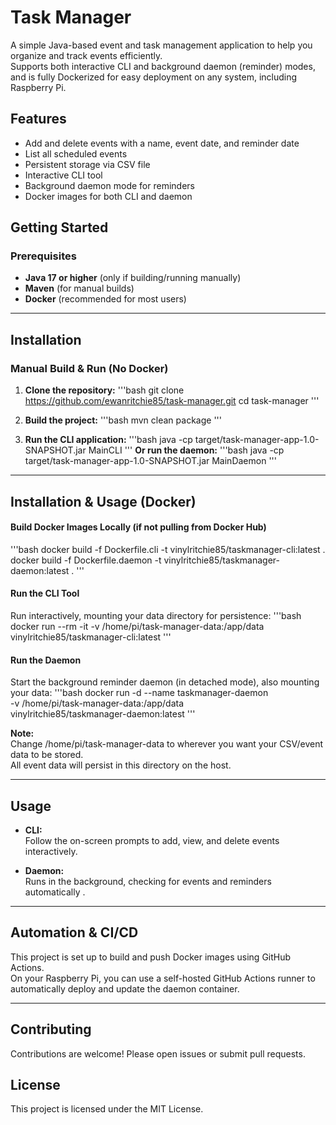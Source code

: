 
# Task Manager

A simple Java-based event and task management application to help you organize and track events efficiently.  
Supports both interactive CLI and background daemon (reminder) modes, and is fully Dockerized for easy deployment on any system, including Raspberry Pi.

## Features

- Add and delete events with a name, event date, and reminder date
- List all scheduled events
- Persistent storage via CSV file
- Interactive CLI tool
- Background daemon mode for reminders
- Docker images for both CLI and daemon

## Getting Started

### Prerequisites

- **Java 17 or higher** (only if building/running manually)
- **Maven** (for manual builds)
- **Docker** (recommended for most users)

---

## Installation

### Manual Build & Run (No Docker)

1. **Clone the repository:**
    '''bash
    git clone https://github.com/ewanritchie85/task-manager.git
    cd task-manager
    '''

2. **Build the project:**
    '''bash
    mvn clean package
    '''

3. **Run the CLI application:**
    '''bash
    java -cp target/task-manager-app-1.0-SNAPSHOT.jar MainCLI
    '''
    **Or run the daemon:**
    '''bash
    java -cp target/task-manager-app-1.0-SNAPSHOT.jar MainDaemon
    '''

---

## Installation & Usage (Docker)

#### **Build Docker Images Locally (if not pulling from Docker Hub)**

'''bash
docker build -f Dockerfile.cli -t vinylritchie85/taskmanager-cli:latest .
docker build -f Dockerfile.daemon -t vinylritchie85/taskmanager-daemon:latest .
'''

#### **Run the CLI Tool**
Run interactively, mounting your data directory for persistence:
'''bash
docker run --rm -it -v /home/pi/task-manager-data:/app/data vinylritchie85/taskmanager-cli:latest
'''

#### **Run the Daemon**
Start the background reminder daemon (in detached mode), also mounting your data:
'''bash
docker run -d --name taskmanager-daemon \
  -v /home/pi/task-manager-data:/app/data \
  vinylritchie85/taskmanager-daemon:latest
'''

**Note:**  
Change /home/pi/task-manager-data to wherever you want your CSV/event data to be stored.  
All event data will persist in this directory on the host.

---

## Usage

- **CLI:**  
  Follow the on-screen prompts to add, view, and delete events interactively.

- **Daemon:**  
  Runs in the background, checking for events and reminders automatically .

---

## Automation & CI/CD

This project is set up to build and push Docker images using GitHub Actions.  
On your Raspberry Pi, you can use a self-hosted GitHub Actions runner to automatically deploy and update the daemon container.

---

## Contributing

Contributions are welcome! Please open issues or submit pull requests.

## License

This project is licensed under the MIT License.